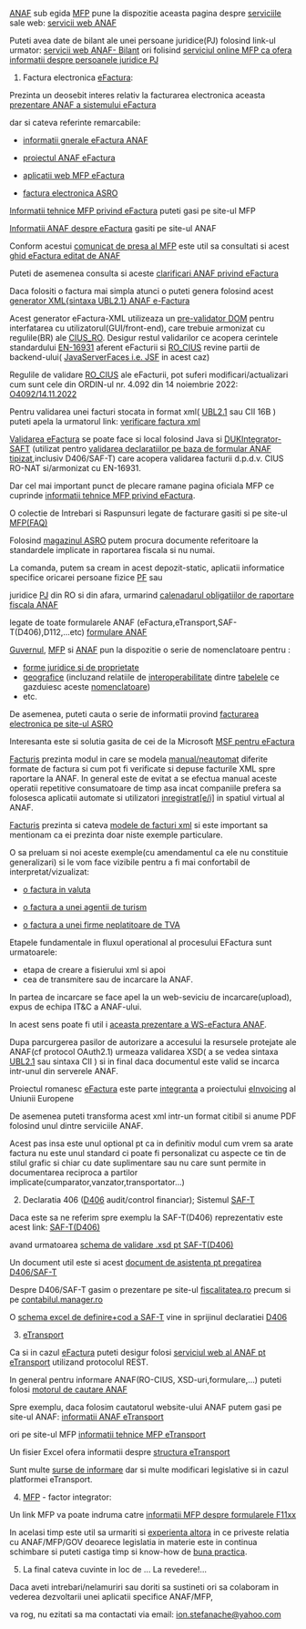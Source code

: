 [ANAF](https://www.anaf.ro/) sub egida [MFP](https://mfinante.gov.ro/domenii) pune la dispozitie aceasta pagina despre [serviciile](https://mfinante.gov.ro/static/10/eFactura/prezentare%20api%20efactura.pdf) sale web: [servicii web ANAF](https://www.anaf.ro/anaf/internet/ANAF/servicii_online/servicii_web_anaf)

Puteti avea date de bilant ale unei persoane juridice(PJ) folosind link-ul urmator: [servicii web ANAF- Bilant](https://static.anaf.ro/static/10/Anaf/Informatii_R/doc_WS_Bilant_V1.txt)
ori folisind [serviciul online MFP ca ofera informatii despre persoanele juridice PJ](https://mfinante.gov.ro/info-pj-selectie-nume-si-judet)

1. Factura electronica [eFactura](https://www.anaf.ro/anaf/internet/ANAF/despre_anaf/strategii_anaf/proiecte_digitalizare/e.factura):
 
Prezinta un deosebit interes relativ la facturarea electronica aceasta [prezentare ANAF a sistemului eFactura](https://mfinante.gov.ro/static/10/eFactura/PrezentareE-factura.pdf)

dar si cateva referinte remarcabile:

- [informatii gnerale eFactura ANAF](https://www.anaf.ro/anaf/internet/ANAF/despre_anaf/strategii_anaf/proiecte_digitalizare/e.factura)
  
- [proiectul ANAF eFactura](https://www.anaf.ro/anaf/internet/ANAF/despre_anaf/strategii_anaf/proiecte_digitalizare/e.factura)

- [aplicatii web MFP eFactura](https://mfinante.gov.ro/ro/web/efactura/aplicatii-web-ro-efactura )

- [factura electronica ASRO](https://magazin.asro.ro/Search?q=factura+electronica)
 
[Informatii tehnice MFP  privind eFactura](https://etransport.mfinante.gov.ro/informatii-tehnice?p_p_id=com_liferay_portal_search_web_portlet_SearchPortlet&p_p_lifecycle=0&p_p_state=maximized&p_p_mode=view&_com_liferay_portal_search_web_portlet_SearchPortlet_mvcPath=%2Fview_content.jsp&_com_liferay_portal_search_web_portlet_SearchPortlet_assetEntryId=7050688&_com_liferay_portal_search_web_portlet_SearchPortlet_type=content&p_l_back_url=https%3A%2F%2Fetransport.mfinante.gov.ro%2Finformatii-tehnice%3Fp_p_id%3Dcom_liferay_portal_search_web_portlet_SearchPortlet%26p_p_lifecycle%3D0%26p_p_state%3Dmaximized%26p_p_mode%3Dview%26_com_liferay_portal_search_web_portlet_SearchPortlet_cur%3D1%26_com_liferay_portal_search_web_portlet_SearchPortlet_mvcPath%3D%252Fsearch.jsp%26_com_liferay_portal_search_web_portlet_SearchPortlet_keywords%3Dfactura%26_com_liferay_portal_search_web_portlet_SearchPortlet_entryClassName%3D%26_com_liferay_portal_search_web_portlet_SearchPortlet_searchPrimaryKeys%3D%26_com_liferay_portal_search_web_portlet_SearchPortlet_formDate%3D1702972022328%26_com_liferay_portal_search_web_portlet_SearchPortlet_groupId%3D7052601%26_com_liferay_portal_search_web_portlet_SearchPortlet_format%3D%26_com_liferay_portal_search_web_portlet_SearchPortlet_modifiedfrom%3D18.12.2023%26_com_liferay_portal_search_web_portlet_SearchPortlet_userName%3D%26_com_liferay_portal_search_web_portlet_SearchPortlet_folderId%3D%26_com_liferay_portal_search_web_portlet_SearchPortlet_assetTagNames.raw%3D%26_com_liferay_portal_search_web_portlet_SearchPortlet_assetCategoryIds%3D%26_com_liferay_portal_search_web_portlet_SearchPortlet_scope%3Dthis-site%26_com_liferay_portal_search_web_portlet_SearchPortlet_modifiedselection%3D0%26_com_liferay_portal_search_web_portlet_SearchPortlet_modified%3D%26_com_liferay_portal_search_web_portlet_SearchPortlet_modifiedto%3D19.12.2023%26_com_liferay_portal_search_web_portlet_SearchPortlet_useAdvancedSearchSyntax%3Dfalse) puteti gasi pe site-ul MFP 

[Informatii ANAF despre eFactura](https://static.anaf.ro/static/10/Anaf/Informatii_R/e_factura.htm) gasiti pe site-ul ANAF

Conform acestui [comunicat de presa al MFP](https://mfinante.gov.ro/ro/despre-minister/-/asset_publisher/uwgr/content/ghidul-e-factura.-ce-trebuie-s-c4-83-c8-99tie-contribuabilii-pentru-a-emite-c8-99i-prelua-facturi-electronice?_com_liferay_asset_publisher_web_portlet_AssetPublisherPortlet_INSTANCE_uwgr_assetEntryId=10883804&_com_liferay_asset_publisher_web_portlet_AssetPublisherPortlet_INSTANCE_uwgr_redirect=https%3A%2F%2Fmfinante.gov.ro%2Fro%2Fdespre-minister%3Fp_p_id%3Dcom_liferay_asset_publisher_web_portlet_AssetPublisherPortlet_INSTANCE_uwgr%26p_p_lifecycle%3D0%26p_p_state%3Dnormal%26p_p_mode%3Dview%26_com_liferay_asset_publisher_web_portlet_AssetPublisherPortlet_INSTANCE_uwgr_cur%3D0%26p_r_p_resetCur%3Dfalse%26_com_liferay_asset_publisher_web_portlet_AssetPublisherPortlet_INSTANCE_uwgr_assetEntryId%3D10883804) este util sa consultati si acest [ghid eFactura editat de ANAF](https://mfinante.gov.ro/static/10/Mfp/ghidE-FACTURA.pdf)

Puteti de asemenea consulta si aceste [clarificari ANAF privind eFactura](https://static.anaf.ro/static/10/Anaf/Informatii_R/ClarificareRO_eFactura.pdf)

Daca folositi o factura mai simpla atunci o puteti genera folosind acest [generator XML{sintaxa UBL2.1} ANAF e-Factura](https://www.anaf.ro/CompletareFactura/faces/factura/informatiigenerale.xhtml)

Acest generator eFactura-XML utilizeaza un [pre-validator DOM](https://www.anaf.ro/CompletareFactura/faces/factura/validare.js) pentru interfatarea cu utilizatorul(GUI/front-end), care trebuie armonizat cu regulile(BR) ale [CIUS_RO](https://infotva.manager.ro/articole/infotva/tot-ce-trebuie-sa-stii-despre-utilizarea-sistemului-ro-e-factura-in-relatia-b2b-si-b2g-21988.html).
Desigur restul validarilor ce acopera cerintele standardului [EN-16931](https://github.com/ConnectingEurope/eInvoicing-EN16931) aferent eFacturii si [RO_CIUS](https://mfinante.gov.ro/documents/35673/1120722/ordin1366_MO10658112021.pdf) revine partii de backend-ului( [JavaServerFaces i.e. JSF](https://www.infoworld.com/article/3322533/what-is-jsf-introducing-javaserver-faces.html) in acest caz)

Regulile de validare [RO_CIUS](https://static.anaf.ro/static/10/Anaf/Informatii_R/Informatii_modificare_CIUS_RO.pdf) ale eFacturii, pot suferi modificari/actualizari cum sunt cele  din ORDIN-ul nr. 4.092 din 14 noiembrie 2022: [O4092/14.11.2022](https://legislatie.just.ro/Public/DetaliiDocument/261755)

Pentru validarea unei facturi stocata in format xml( [UBL2.1](https://docs.oasis-open.org/ubl/os-UBL-2.1/xsd/maindoc/UBL-Invoice-2.1.xsd) sau CII 16B ) puteti apela la urmatorul link: [verificare factura xml](https://www.anaf.ro/uploadxmi/)

 [Validarea eFactura](https://infotva.manager.ro/articole/infotva/tot-ce-trebuie-sa-stii-despre-utilizarea-sistemului-ro-e-factura-in-relatia-b2b-si-b2g-21988.html) se poate face si local folosind Java si [DUKIntegrator-SAFT](https://www.anaf.ro/anaf/internet/ANAF/despre_anaf/strategii_anaf/proiecte_digitalizare/saf_t/) (utilizat pentro [validarea declaratiilor pe baza de formular ANAF tipizat](https://static.anaf.ro/static/DUKIntegrator/DUKIntegrator.htm),inclusiv D406/SAF-T) care acopera validarea facturii d.p.d.v. CIUS RO-NAT si/armonizat cu EN-16931.

Dar cel mai important punct de plecare ramane pagina oficiala MFP ce cuprinde [informatii tehnice MFP privind eFactura]( https://mfinante.gov.ro/ro/web/efactura/informatii-tehnice).

O colectie de Intrebari si Raspunsuri legate de facturare gasiti si pe site-ul [MFP(FAQ)](https://mfinante.gov.ro/documents/4398723/5002737/E-facturaFAQ.pdf)

Folosind [magazinul ASRO](https://magazin.asro.ro/ro/colectie-standarde/819) putem procura documente referitoare la standardele implicate in raportarea fiscala si nu numai.


La comanda, putem sa cream in acest depozit-static, aplicatii informatice specifice oricarei persoane fizice [PF](https://www.anaf.ro/anaf/internet/ANAF/servicii_online/declaratii_electronice/descarcare_declaratii) sau

juridice [PJ](https://www.anaf.ro/anaf/internet/ANAF/servicii_online/declaratii_electronice/descarcare_declaratii) din RO si din afara, urmarind [calenadarul obligatiilor de raportare fiscala ANAF](https://www.anaf.ro/anaf/internet/ANAF/asistenta_contribuabili/info_obligatii_fiscale/calendar_obligatii_fiscale/!ut/p/a1/04_Sj9CPykssy0xPLMnMz0vMAfGjzOI9DD3MPIwsjLwMPAINDAJNnTyDTN0DDAwCjIEKIvEoMDAjTr8BDuBoQEh_uH4UfiVGBBRYGhNQAPIDWAEeRxbkhkYYZHqmAwBDragw/dl5/) 

legate de toate formularele ANAF (eFactura,eTransport,SAF-T(D406),D112,...etc) [formulare ANAF](https://www.anaf.ro/anaf/internet/ANAF/asistenta_contribuabili/declararea_obligatiilor_fiscale/toate_formularele/)

[Guvernul](https://data.gov.ro/dataset?q=nomenclator&sort=score+desc%2C+metadata_modified+desc), [MFP](https://mfinante.gov.ro/nomenclatoare-geografice-mfp?_com_liferay_portal_search_web_portlet_SearchPortlet_formDate=1703000414729&p_p_id=com_liferay_portal_search_web_portlet_SearchPortlet&p_p_lifecycle=0&p_p_state=maximized&p_p_mode=view&_com_liferay_portal_search_web_portlet_SearchPortlet_mvcPath=%2Fsearch.jsp&_com_liferay_portal_search_web_portlet_SearchPortlet_redirect=https%3A%2F%2Fmfinante.gov.ro%2Fnomenclatoare-geografice-mfp%3Fp_p_id%3Dcom_liferay_portal_search_web_portlet_SearchPortlet%26p_p_lifecycle%3D0%26p_p_state%3Dnormal%26p_p_mode%3Dview&_com_liferay_portal_search_web_portlet_SearchPortlet_keywords=nomenclat&_com_liferay_portal_search_web_portlet_SearchPortlet_scope=this-site) si [ANAF](https://www.anaf.ro/anaf/internet/ANAF/cautare/!ut/p/a1/jY_LDoIwEEW_pltm0IDEXU3UQowRjBG6McWUh8FCSpXfF1xh4mtWMzfnzswFDjFwJe5lLkxZK1ENM3dPzGYum3iTwAvpEsPNfrH0bYbryO6BZAwgCxFDZ-FHznqHiO5_fvxQFH_5j8BfkTcfPIEvJwLgeVWnz7gJVenUy4FrmUkttXXTvVwY07RzggS7rrOEEpmla4JDQ7BURmolDUG6patePYtWvFtV1K2BeLQBkj797GO8mQvN9RDjxanum8x_AFkXo2o!/dl5/d5/L2dBISEvZ0FBIS9nQSEh/pw/Z7_H1H6H282J8QAE0QLSBEI1H0G76/act/id=0/p=spf_ActionName=spf_ActionListener/p=spf_strutsAction=QCB2fcautare.do/564255798319/=/#Z7_H1H6H282J8QAE0QLSBEI1H0G76) pun la dispozitie o serie de nomenclatoare pentru :

- [forme juridice si de proprietate](https://static.anaf.ro/static/10/Anaf/AsistentaContribuabili_r/Nomenclator_forme_juridice.htm)
- [geografice](https://mfinante.gov.ro/nomenclatoare-geografice-mfp) (incluzand relatiile de [interoperabilitate](https://www.mfinante.gov.ro/static/40/Mfp/nomenclatoare/Nom_geogr_INTERNET_script.pdf) dintre [tabelele](https://mfinante.gov.ro/static/40/Mfp/nomenclatoare/SMD_NOMEN_INTEROPERABILITATE_v2.pdf) ce gazduiesc aceste [nomenclatoare](https://data.gov.ro/dataset/nomenclatoaregeografice))
- etc.
  
De asemenea, puteti cauta o serie de informatii provind [facturarea electronica pe site-ul ASRO](https://magazin.asro.ro/Search?q=factura+electronica)

Interesanta este si solutia gasita de cei de la Microsoft [MSF pentru eFactura](https://query.prod.cms.rt.microsoft.com/cms/api/am/binary/RW15w3H)

[Facturis](https://facturis-online.ro/facturare/e-factura) prezinta modul in care se modela [manual/neautomat](https://facturis-online.ro/e-factura/cum-sa-emiteti-singur-facturi-electronice-in-sistemul-anaf-ro-e-factura.html) diferite formate de factura si cum pot fi verificate si depuse facturile XML spre raportare la ANAF. In general este de evitat a se efectua manual aceste operatii repetitive consumatoare de timp asa incat companiile prefera sa folosesca aplicatii automate si utilizatori [inregistrat[e/i]](https://static.anaf.ro/static/10/Anaf/Informatii_R/API/Oauth_procedura_inregistrare_aplicatii_portal_ANAF.pdf) in spatiul virtual al ANAF.

[Facturis](https://facturis-online.ro/e-factura/biblioteca-cu-informatii-oficiale-despre-formatul-xml-pentru-e-factura.html) prezinta si cateva [modele de facturi xml](https://facturis-online.ro/tag/model-factura-xml) si este important sa mentionam ca ei prezinta doar niste exemple particulare.

O sa preluam si noi aceste exemple(cu amendamentul ca ele nu constituie generalizari) si le vom face vizibile pentru a fi mai confortabil de interpretat/vizualizat:

- [o factura in valuta](https://facturis-online.ro/e-factura/model-xml-pentru-e-factura-in-valuta.html)

- [o factura a unei agentii de turism](https://facturis-online.ro/e-factura/modele-de-facturi-in-xml-acceptate-in-sistemul-e-factura-pentru-agentiile-de-turism.html)

- [o factura a unei firme neplatitoare de TVA](https://facturis-online.ro/e-factura/modele-de-facturi-in-xml-acceptate-de-sistemul-e-factura-pentru-firmele-neplatitoare-de-tva.html)
  
 Etapele fundamentale in fluxul operational al procesului EFactura sunt urmatoarele:
 
 - etapa de creare a fisierului xml si apoi 
 - cea de transmitere sau de incarcare la ANAF.

 In partea de incarcare se face apel la un web-seviciu de incarcare(upload), expus de echipa IT&C a ANAF-ului.

 In acest sens poate fi util i [aceasta prezentare a WS-eFactura ANAF](https://mfinante.gov.ro/static/10/eFactura/prezentare%20api%20efactura.pdf).

 Dupa parcurgerea pasilor de autorizare a accesului la resursele protejate ale ANAF(cf protocol OAuth2.1) urmeaza validarea XSD( a se vedea sintaxa [UBL2.1](https://github.com/Tradeshift/tradeshift-ubl-xsd/blob/master/src/test/resources/org/oasis-open/ubl/examples/UBL-Invoice-2.1-Example.xml) sau sintaxa CII ) si in final daca documentul este valid se incarca intr-unul din serverele ANAF.
 
Proiectul romanesc [eFactura](https://github.com/topics/anaf) este parte [integranta](https://ec.europa.eu/digital-building-blocks/sites/pages/viewpage.action?pageId=668552861) a proiectului [eInvoicing](https://ec.europa.eu/digital-building-blocks/sites/display/DIGITAL/eInvoicing+in+Romania) al Uniunii Europene 

De asemenea puteti transforma acest xml intr-un format citibil si anume PDF folosind unul dintre serviciile ANAF.

Acest pas insa este unul optional pt ca in definitiv modul cum vrem sa arate factura nu este unul standard ci poate fi personalizat cu aspecte ce tin de stilul grafic si chiar cu date
suplimentare sau nu care sunt permite in documentarea reciproca a partilor implicate(cumparator,vanzator,transportator...)

2. Declaratia 406 ([D406](https://noagroup.ro/fisierul-standard-de-control-fiscal-saf-t-si-testarea-voluntara-pentru-incarcarea-declaratiei-d406t/) audit/control financiar); Sistemul [SAF-T](https://www.pwc.ro/ro/pwc-romania-digital/tax-technology/saf-t.html)

Daca este sa ne referim spre exemplu la SAF-T(D406) reprezentativ este acest link: [SAF-T(D406)](https://www.anaf.ro/anaf/internet/ANAF/despre_anaf/strategii_anaf/proiecte_digitalizare/saf_t/!ut/p/a1/04_Sj9CPykssy0xPLMnMz0vMAfGjzOI9DD3MPIwsjLws3AKdDQKDDH1cHb0NDAwszIAKIpEVGHgEGhgEmjp5Bpm6BxgYGBpQpt_EkDL9BmbE6TfAARwJuj9cPwqvEndzdAVYggivAlAY4FUA8iRYAR5fFOSG)

avand urmatoarea [schema de validare .xsd pt SAF-T(D406)](https://stefanache.github.io/MFP-ANAF-RO/Ro_SAFT_Schema_v248_20231121.xsd)

Un document util este si acest [document de asistenta pt pregatirea D406/SAF-T](https://www.ceccarbusinessmagazine.ro/public/store/imagini/filemanager/source/pdf/SAFT_intrebari_frecv_raspunsuri_v1_1_071021.pdf)

Despre D406/SAF-T gasim o prezentare pe site-ul [fiscalitatea.ro](https://www.fiscalitatea.ro/saf-t-in-2023-anaf-a-pus-la-dispozitia-contribuabililor-22-de-teste-pentru-a-verifica-daca-d406-este-depusa-in-mod-corect-22514/)
precum si pe [contabilul.manager.ro](https://contabilul.manager.ro/a/26360/obligatia-de-transmitere-a-declaratiei-informative-d406-saf-t-termene-categorii-vizate-si-exceptii.html)

O [schema excel de definire+cod a SAF-T](https://static.anaf.ro/static/10/Anaf/Informatii_R/RO_SAFT_SchemaDefCod_20230731.xlsx) vine in sprijinul declaratiei [D406](https://static.anaf.ro/static/10/Anaf/Declaratii_R/406.html) 

3. [eTransport](https://mfinante.gov.ro/ro/web/etransport)

Ca si in cazul [eFactura](https://mfinante.gov.ro/static/10/eFactura/prezentare%20api%20efactura.pdf) puteti desigur folosi [serviciul web al ANAF pt eTransport](https://mfinante.gov.ro/static/10/eTransport/etransport_17022023.pdf) utilizand protocolul REST.

In general pentru informare ANAF(RO-CIUS, XSD-uri,formulare,...) puteti folosi [motorul de cautare ANAF](https://www.anaf.ro/anaf/internet/ANAF/cautare/)

Spre exemplu, daca folosim cautatorul website-ului ANAF putem gasi pe site-ul ANAF: [informatii ANAF eTransport](https://static.anaf.ro/static/10/Anaf/AsistentaContribuabili_r/Ro_e_Transport.pdf)

ori pe site-ul MFP [informatii tehnice MFP eTransport](https://etransport.mfinante.gov.ro/informatii-tehnice)

Un fisier Excel ofera informatii despre [structura eTransport](https://mfinante.gov.ro/static/10/Mfp/structura_eTransport_25032022.xls)

Sunt multe [surse de informare](https://www.euload.com/blog.view.php?id=61) dar si multe modificari legislative si in cazul platformei eTransport.

4. [MFP](https://mfinante.gov.ro/domenii) - factor integrator:

Un link MFP va poate indruma catre [informatii MFP despre formularele F11xx](https://mfinante.gov.ro/web/forexepublic/informatii-publice)

In acelasi timp este util sa urmariti si [experienta altora](https://www.softteam.ro/documente/SAFT%20-%20eFactura%20-%20eTransport%20v.2.pdf) in ce priveste relatia cu ANAF/MFP/GOV deoarece legislatia in materie este in continua schimbare
si puteti castiga timp si know-how de [buna practica](https://factureaza.ro/documentatie-api-v1).

5. La final cateva cuvinte in loc de ... La revedere!...

Daca aveti intrebari/nelamuriri sau doriti sa sustineti ori sa colaboram in vederea dezvoltarii unei aplicatii specifice ANAF/MFP, 

va rog, nu ezitati sa ma contactati via email:  ion.stefanache@yahoo.com

